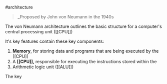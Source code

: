 #architecture

> _Proposed by John von Neumann in the 1940s

The von Neumann architecture outlines the basic structure for a computer's central processing unit ([[CPU]]) 

It's key features contain these key components:
1. **Memory**, for storing data and programs that are being executed by the [[CPU]]
2. A **[[CPU]],** responsible for executing the instructions stored within the 
3. Arithmetic logic unit ([[ALU]])

The key